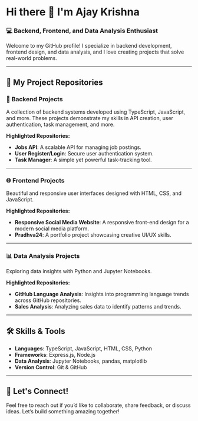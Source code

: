 
<!--
**ajaykrishna-125/ajaykrishna-125** is a ✨ _special_ ✨ repository because its `README.md` (this file) appears on your GitHub profile.

Here are some ideas to get you started:

- 🔭 I’m currently working on ...
- 🌱 I’m currently learning ...
- 👯 I’m looking to collaborate on ...
- 🤔 I’m looking for help with ...
- 💬 Ask me about ...
- 📫 How to reach me: ...
- 😄 Pronouns: ...
- ⚡ Fun fact: ...
-->
# Hi there 👋 I'm Ajay Krishna

### 💻 Backend, Frontend, and Data Analysis Enthusiast  
Welcome to my GitHub profile! I specialize in backend development, frontend design, and data analysis, and I love creating projects that solve real-world problems.

---

## 📁 My Project Repositories  

### 🔧 **Backend Projects**  
A collection of backend systems developed using TypeScript, JavaScript, and more. These projects demonstrate my skills in API creation, user authentication, task management, and more.  

**Highlighted Repositories:**  
- **Jobs API**: A scalable API for managing job postings.  
- **User Register/Login**: Secure user authentication system.  
- **Task Manager**: A simple yet powerful task-tracking tool.  

---

### 🌐 **Frontend Projects**  
Beautiful and responsive user interfaces designed with HTML, CSS, and JavaScript.  

**Highlighted Repositories:**  
- **Responsive Social Media Website**: A responsive front-end design for a modern social media platform.  
- **Pradhva24**: A portfolio project showcasing creative UI/UX skills.  

---

### 📊 **Data Analysis Projects**  
Exploring data insights with Python and Jupyter Notebooks.  

**Highlighted Repositories:**  
- **GitHub Language Analysis**: Insights into programming language trends across GitHub repositories.  
- **Sales Analysis**: Analyzing sales data to identify patterns and trends.  

---

## 🛠️ Skills & Tools  
- **Languages**: TypeScript, JavaScript, HTML, CSS, Python  
- **Frameworks**: Express.js, Node.js  
- **Data Analysis**: Jupyter Notebooks, pandas, matplotlib  
- **Version Control**: Git & GitHub  

---

## 🌟 Let's Connect!  
Feel free to reach out if you’d like to collaborate, share feedback, or discuss ideas. Let’s build something amazing together!
